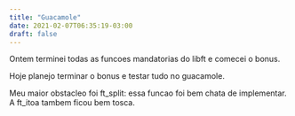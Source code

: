 ```yaml
---
title: "Guacamole"
date: 2021-02-07T06:35:19-03:00
draft: false
---
```


Ontem terminei todas as funcoes mandatorias do libft e comecei o bonus.

Hoje planejo terminar o bonus e testar tudo no guacamole.

Meu maior obstacleo foi ft_split: essa funcao foi bem chata de implementar. A ft_itoa tambem ficou bem tosca.
